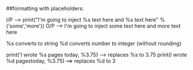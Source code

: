 ##formatting with placeholders:
    
   I/P --> print("I'm going to inject %s text here and %s text here" %('some','more'))
   O/P --> I'm going to inject some text here and more text here
   
   %s converts to string
   %d converts number to integer (without rounding)
   
   print('I wrote %s pages today, %3.75) --> replaces %s to 3.75
   print(I wrote %d pagestoday, %3.75) ==> replaces %d to 3
   
   
